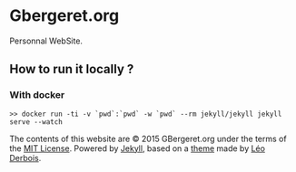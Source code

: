 Gbergeret.org
===
Personnal WebSite.

## How to run it locally ?

### With docker

```
>> docker run -ti -v `pwd`:`pwd` -w `pwd` --rm jekyll/jekyll jekyll serve --watch
```

The contents of this website are © 2015 GBergeret.org under the terms of the
[MIT License](https://github.com/gbergere/gbergere.github.io/blob/master/LICENSE).
Powered by [Jekyll](http://jekyllrb.com), based on a
[theme](https://github.com/leoderbois/Boba-Fett-Theme-For-Jekyll) made by
[Léo Derbois](http://www.leoderbois.com).
